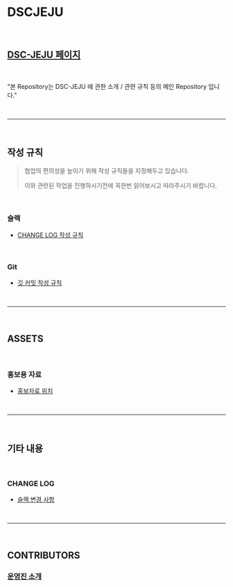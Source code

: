 # DSCJEJU

<br/>

## [DSC-JEJU 페이지](https://sites.google.com/view/dsc-jeju/)

<br/>

"본 Repository는 DSC-JEJU 에 관한 소개 / 관련 규칙 등의 메인 Repository 입니다."



<br/>

------

<br/>

## 작성 규칙

> 협업의 편의성을 높이기 위해 작성 규칙들을 지정해두고 있습니다.
>
> 이와 관련된 작업을 진행하시기전에 꼭한번 읽어보시고 따라주시기 바랍니다.

<br/>

### 슬랙

- [CHANGE LOG 작성 규칙](./RULES/SLACK/SLACK_CHANGES_WRITE_RULE.md)

<br/>

### Git

- [깃 커밋 작성 규칙](./RULES/GIT/COMMIT/COMMIT_RULE.md)

<br/>

------

<br/>

## ASSETS

<br/>

### 홍보용 자료

- [홍보자료 위치](./ASSETS/PUBLICIZE/)

<br/>

------

<br/>

## 기타 내용

<br/>

### CHANGE LOG

- [슬랙 변경 사항](./CHANGES/SLACK/CHANGES.md)

<br/>

------

<br/>

## CONTRIBUTORS

### [운영진 소개](./MEMBERS/WHOAMI/SUMMARY.md)

<br/>

#
